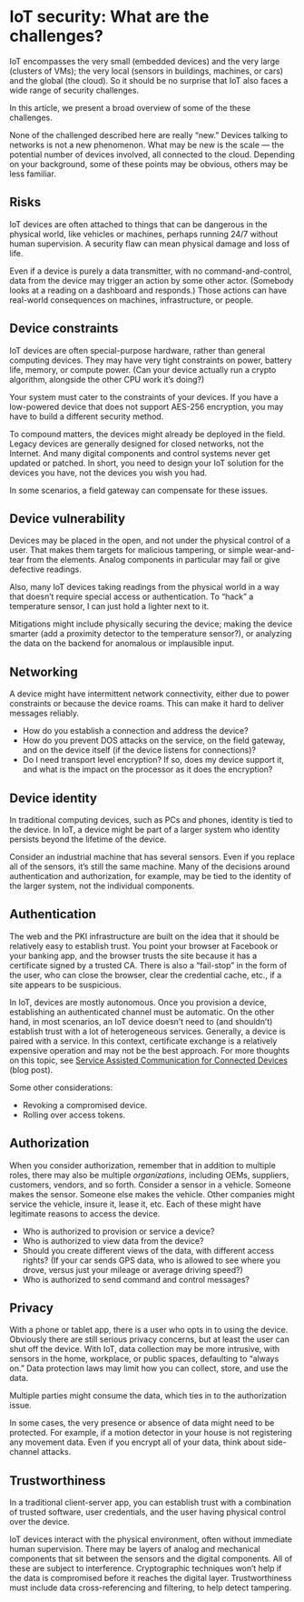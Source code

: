 # IoT security: What are the challenges?

IoT encompasses the very small (embedded devices) and the very large (clusters of VMs); the very local (sensors in buildings, machines, or cars) and the global (the cloud). So it should be no surprise that IoT also faces a wide range of security challenges.

In this article, we present a broad overview of some of the these challenges. 

None of the challenged described here are really “new.” Devices talking to networks is not a new phenomenon. What may be new is the scale &mdash; the potential number of devices involved, all connected to the cloud. Depending on your background, some of these points may be obvious, others may be less familiar.

## Risks

IoT devices are often attached to things that can be dangerous in the physical world, like vehicles or machines, perhaps running 24/7 without human supervision. A security flaw can mean physical damage and loss of life.

Even if a device is purely a data transmitter, with no command-and-control, data from the device may trigger an action by some other actor. (Somebody looks at a reading on a dashboard and responds.) Those actions can have real-world consequences on machines, infrastructure, or people.  

## Device constraints

IoT devices are often special-purpose hardware, rather than general computing devices. They may have very tight constraints on power, battery life, memory, or compute power. (Can your device actually run a crypto algorithm, alongside the other CPU work it’s doing?)

Your system must cater to the constraints of your devices. If you have a low-powered device that does not support AES-256 encryption, you may have to build a different security method.  

To compound matters, the devices might already be deployed in the field. Legacy devices are generally designed for closed networks, not the Internet. And many digital components and control systems never get updated or patched. In short, you need to design your IoT solution for the devices you have, not the devices you wish you had.

In some scenarios, a field gateway can compensate for these issues. 

## Device vulnerability

Devices may be placed in the open, and not under the physical control of a user. That makes them targets for malicious tampering, or simple wear-and-tear from the elements. Analog components in particular may fail or give defective readings. 

Also, many IoT devices taking readings from the physical world in a way that doesn’t require special access or authentication. To “hack” a temperature sensor, I can just hold a lighter next to it. 

Mitigations might include physically securing the device; making the device smarter (add a proximity detector to the temperature sensor?), or analyzing the data on the backend for anomalous or implausible input.

## Networking

A device might have intermittent network connectivity, either due to power constraints or because the device roams. This can make it hard to deliver messages reliably.
 
- How do you establish a connection and address the device?
- How do you prevent DOS attacks on the service, on the field gateway, and on the device itself (if the device listens for connections)?
- Do I need transport level encryption? If so, does my device support it, and what is the impact on the processor as it does the encryption?

## Device identity

In traditional computing devices, such as PCs and phones, identity is tied to the device. In IoT, a device might be part of a larger system who identity persists beyond the lifetime of the device.

Consider an industrial machine that has several sensors. Even if you replace all of the sensors, it’s still the same machine. Many of the decisions around authentication and authorization, for example, may be tied to the identity of the larger system, not the individual components. 

## Authentication 

The web and the PKI infrastructure are built on the idea that it should be relatively easy to establish trust. You point your browser at Facebook or your banking app, and the browser trusts the site because it has a certificate signed by a trusted CA. There is also a “fail-stop” in the form of the user, who can close the browser, clear the credential cache, etc., if a site appears to be suspicious.

In IoT, devices are mostly autonomous. Once you provision a device, establishing an authenticated channel must be automatic. On the other hand, in most scenarios, an IoT device doesn’t need to (and shouldn’t) establish trust with a lot of heterogeneous services. Generally, a device is paired with a service. In this context, certificate exchange is a relatively expensive operation and may not be the best approach. For more thoughts on this topic, see [Service Assisted Communication for Connected Devices](http://blogs.msdn.com/b/clemensv/archive/2014/02/10/service-assisted-communication-for-connected-devices.aspx) (blog post).

Some other considerations:

- Revoking a compromised device.
- Rolling over access tokens. 

## Authorization

When you consider authorization, remember that in addition to multiple roles, there may also be multiple *organizations*, including OEMs, suppliers, customers, vendors, and so forth. Consider a sensor in a vehicle. Someone makes the sensor. Someone else makes the vehicle. Other companies might service the vehicle, insure it, lease it, etc. Each of these might have legitimate reasons to access the device.

- Who is authorized to provision or service a device? 
- Who is authorized to view data from the device? 
- Should you create different views of the data, with different access rights? (If your car sends GPS data, who is allowed to see where you drove, versus just your mileage or average driving speed?)
- Who is authorized to send command and control messages?

## Privacy

With a phone or tablet app, there is a user who opts in to using the device. Obviously there are still serious privacy concerns, but at least the user can shut off the device. With IoT, data collection may be more intrusive, with sensors in the home, workplace, or public spaces, defaulting to “always on.” Data protection laws may limit how you can collect, store, and use the data. 

Multiple parties might consume the data, which ties in to the authorization issue. 

In some cases, the very presence or absence of data might need to be protected. For example, if a motion detector in your house is not registering any movement data. Even if you encrypt all of your data, think about side-channel attacks.

## Trustworthiness

In a traditional client-server app, you can establish trust with a combination of trusted software, user credentials, and the user having physical control over the device. 

IoT devices interact with the physical environment, often without immediate human supervision. There may be layers of analog and mechanical components that sit between the sensors and the digital components. All of these are subject to interference. Cryptographic techniques won’t help if the data is compromised before it reaches the digital layer. Trustworthiness must include data cross-referencing and filtering, to help detect tampering.


